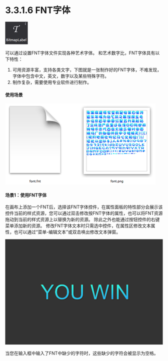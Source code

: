 # 3.3.1.6 FNT字体


![image](res/image080.png)

可以通过设置FNT字体文件实现各种艺术字体。
和艺术数字比，FNT字体具有以下特性：
1.	可用资源丰富，支持各类文字，下图就是一张制作好的FNT字体，不难发现，字体中包含中文，英文，数字以及某些特殊字符。
2.	制作复杂，需要使用专业软件进行制作。
 

#### 使用场景

![image](res/image081.png)

 

#### 场景1：使用FNT字体
在画布上添加一个FNT后，选择该FNT字体控件，在属性面板的特性部分会展示该控件当前的样式资源，您可以通过双击修改按FNT字体的属性，也可以将FNT资源拖动到当前的样式资源上以替换为新的资源。
除此之外也能通过按钮控件的右键菜单添加新的资源。
修改FNT字体文本时只需选中控件，在属性区修改文本属性，也可以通过“菜单-编辑文本”或双击唤出修改文本弹窗。
 
![image](res/image082.png)

当您在输入框中输入了FNT中缺少的字符时，这些缺少的字符会被显示为空格。
